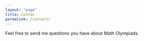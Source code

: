 ```yaml
---
layout: "page"
title: Contac
permalink: /contact/
---
```

Feel free to send me questions you have about Math Olympiads.


